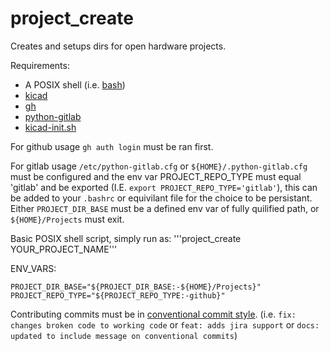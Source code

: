 # project_create

Creates and setups dirs for open hardware projects.

Requirements:
* A POSIX shell (i.e. [bash](https://www.gnu.org/software/bash/))
* [kicad](https://kicad.org/)
* [gh](https://cli.github.com/)
* [python-gitlab](https://python-gitlab.readthedocs.io/en/stable/index.html)
* [kicad-init.sh](https://techoverflow.net/scripts/kicad-init.sh)

For github usage ```gh auth login``` must be ran first.

For gitlab usage ```/etc/python-gitlab.cfg``` or ```${HOME}/.python-gitlab.cfg``` must be configured and the env var PROJECT_REPO_TYPE must equal 'gitlab' and be exported (I.E. ```export PROJECT_REPO_TYPE='gitlab'```), this can be added to your ```.bashrc``` or equivilant file for the choice to be persistant.
Either ```PROJECT_DIR_BASE``` must be a defined env var of fully quilified path, or ```${HOME}/Projects``` must exit.

Basic POSIX shell script, simply run as:
'''project_create YOUR_PROJECT_NAME'''


ENV_VARS:
```
PROJECT_DIR_BASE="${PROJECT_DIR_BASE:-${HOME}/Projects}"
PROJECT_REPO_TYPE="${PROJECT_REPO_TYPE:-github}"
```

Contributing commits must be in [conventional commit style](https://www.conventionalcommits.org/en/v1.0.0/). (i.e. ```fix: changes broken code to working code``` or ```feat: adds jira support``` or ```docs: updated to include message on conventional commits```)

